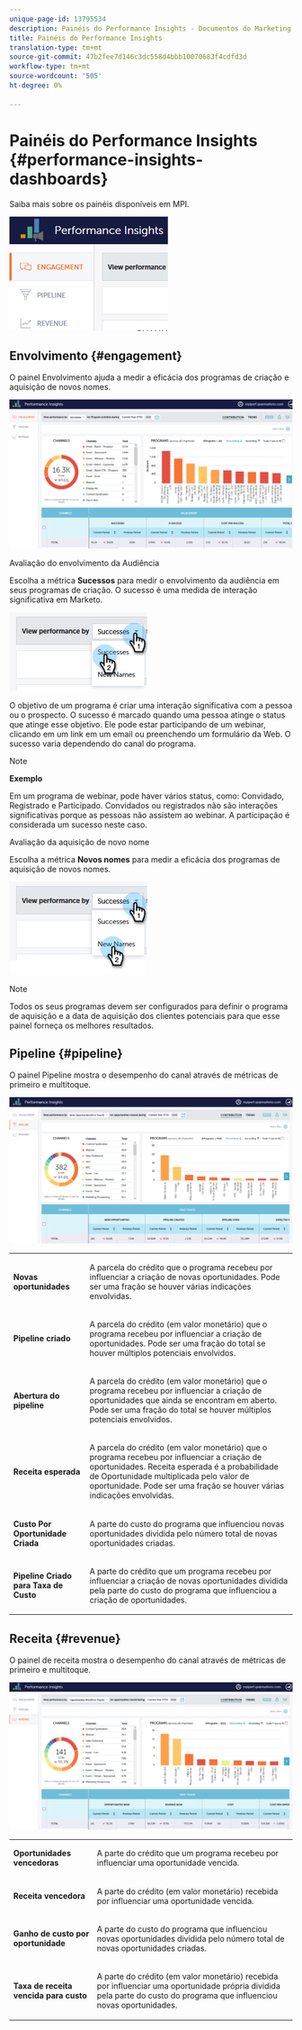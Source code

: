```yaml
---
unique-page-id: 13795534
description: Painéis do Performance Insights - Documentos do Marketing - Documentação do produto
title: Painéis do Performance Insights
translation-type: tm+mt
source-git-commit: 47b2fee7d146c3dc558d4bbb10070683f4cdfd3d
workflow-type: tm+mt
source-wordcount: '505'
ht-degree: 0%

---
```



# Painéis do Performance Insights {#performance-insights-dashboards}

Saiba mais sobre os painéis disponíveis em MPI.

![](assets/1-4.png)

## Envolvimento {#engagement}

O painel Envolvimento ajuda a medir a eficácia dos programas de criação e aquisição de novos nomes.

![](assets/two-3.png)

Avaliação do envolvimento da Audiência

Escolha a métrica **Sucessos** para medir o envolvimento da audiência em seus programas de criação. O sucesso é uma medida de interação significativa em Marketo.

![](assets/3-4.png)

O objetivo de um programa é criar uma interação significativa com a pessoa ou o prospecto. O sucesso é marcado quando uma pessoa atinge o status que atinge esse objetivo. Ele pode estar participando de um webinar, clicando em um link em um email ou preenchendo um formulário da Web. O sucesso varia dependendo do canal do programa.

>[!NOTE]
>
>**Exemplo**
>
>Em um programa de webinar, pode haver vários status, como: Convidado, Registrado e Participado. Convidados ou registrados não são interações significativas porque as pessoas não assistem ao webinar. A participação é considerada um sucesso neste caso.

Avaliação da aquisição de novo nome

Escolha a métrica **Novos nomes** para medir a eficácia dos programas de aquisição de novos nomes.

![](assets/4-3.png)

>[!NOTE]
>
>Todos os seus programas devem ser configurados para definir o programa de aquisição e a data de aquisição dos clientes potenciais para que esse painel forneça os melhores resultados.

## Pipeline {#pipeline}

O painel Pipeline mostra o desempenho do canal através de métricas de primeiro e multitoque.

![](assets/five-1.png)

<table> 
 <tbody> 
  <tr> 
   <td><p><strong>Novas oportunidades</strong></p></td> 
   <td><p>A parcela do crédito que o programa recebeu por influenciar a criação de novas oportunidades. Pode ser uma fração se houver várias indicações envolvidas.</p></td> 
  </tr> 
  <tr> 
   <td><p><strong>Pipeline criado</strong></p></td> 
   <td><p>A parcela do crédito (em valor monetário) que o programa recebeu por influenciar a criação de oportunidades. Pode ser uma fração do total se houver múltiplos potenciais envolvidos.</p></td> 
  </tr> 
  <tr> 
   <td><p><strong>Abertura do pipeline</strong></p></td> 
   <td><p>A parcela do crédito (em valor monetário) que o programa recebeu por influenciar a criação de oportunidades que ainda se encontram em aberto. Pode ser uma fração do total se houver múltiplos potenciais envolvidos.</p></td> 
  </tr> 
  <tr> 
   <td><p><strong>Receita esperada</strong></p></td> 
   <td><p>A parcela do crédito (em valor monetário) que o programa recebeu por influenciar a criação de oportunidades. Receita esperada é a probabilidade de Oportunidade multiplicada pelo valor de oportunidade. Pode ser uma fração se houver várias indicações envolvidas.</p></td> 
  </tr> 
  <tr> 
   <td><p><strong>Custo Por Oportunidade Criada</strong></p></td> 
   <td><p>A parte do custo do programa que influenciou novas oportunidades dividida pelo número total de novas oportunidades criadas.</p></td> 
  </tr> 
  <tr> 
   <td><p><strong>Pipeline Criado para Taxa de Custo</strong></p></td> 
   <td><p>A parte do crédito que um programa recebeu por influenciar a criação de novas oportunidades dividida pela parte do custo do programa que influenciou a criação de oportunidades.</p></td> 
  </tr> 
 </tbody> 
</table>

## Receita {#revenue}

O painel de receita mostra o desempenho do canal através de métricas de primeiro e multitoque.

![](assets/six-1.png)

<table> 
 <tbody> 
  <tr> 
   <td><p><strong>Oportunidades vencedoras</strong></p></td> 
   <td><p>A parte do crédito que um programa recebeu por influenciar uma oportunidade vencida.</p></td> 
  </tr> 
  <tr> 
   <td><p><strong>Receita vencedora</strong></p></td> 
   <td><p>A parte do crédito (em valor monetário) recebida por influenciar uma oportunidade vencida.</p></td> 
  </tr> 
  <tr> 
   <td><p><strong>Ganho de custo por oportunidade</strong></p></td> 
   <td><p>A parte do custo do programa que influenciou novas oportunidades dividida pelo número total de novas oportunidades criadas.</p></td> 
  </tr> 
  <tr> 
   <td><p><strong>Taxa de receita vencida para custo</strong></p></td> 
   <td><p>A parte do crédito (em valor monetário) recebida por influenciar uma oportunidade própria dividida pela parte do custo do programa que influenciou novas oportunidades.</p></td> 
  </tr> 
 </tbody> 
</table>

